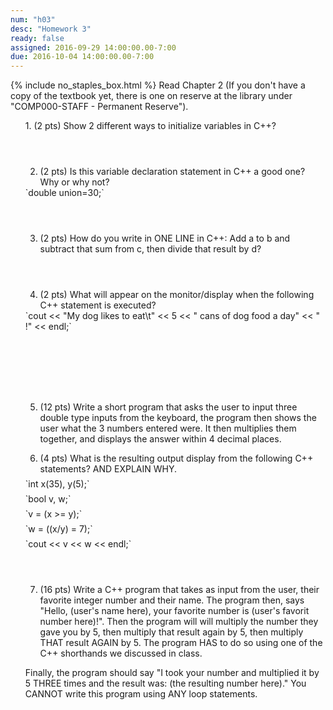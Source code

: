 ```yaml
---
num: "h03"
desc: "Homework 3"
ready: false
assigned: 2016-09-29 14:00:00.00-7:00
due: 2016-10-04 14:00:00.00-7:00
---
```

{% include no_staples_box.html %}
Read Chapter 2 (If you don't have a copy of the textbook yet, there is one on reserve at the library under "COMP000-STAFF - Permanent Reserve").

<ol markdown="1">
1.	(2 pts) Show 2 different ways to initialize variables in C++?
  <div style="margin-bottom:4em"></div>

2.	(2 pts) Is this variable declaration statement in C++ a good one? Why or why not?
<div markdown="1">
`double union=30;`
</div>
  <div style="margin-bottom:4em"></div>

3.	(2 pts) How do you write in ONE LINE in C++: Add a to b and subtract that sum from c, then divide that result by d?
  <div style="margin-bottom:4em"></div>

4.	(2 pts) What will appear on the monitor/display when the following C++ statement is executed?
<div markdown="1">
`cout << "My dog likes to eat\t" << 5 << " cans of dog food a day" << " !" << endl;`
</div>
  <div style="margin-bottom:8em"></div>

5.	(12 pts) Write a short program that asks the user to input three double type inputs from the keyboard, the program then shows the user what the 3 numbers entered were. It then multiplies them together, and displays the answer within 4 decimal places.
  <div class="pagebreak"></div>

6.	(4 pts) What is the resulting output display from the following C++ statements? AND EXPLAIN WHY.
    <div style="margin-bottom:0.5em"></div>
<div markdown="1">
`int x(35), y(5);`
  <div style="margin-bottom:0.5em"></div>
`bool v, w;`
  <div style="margin-bottom:0.5em"></div>
`v = (x >= y);`
  <div style="margin-bottom:0.5em"></div>
`w = ((x/y) = 7);`
  <div style="margin-bottom:0.5em"></div>
`cout << v << w << endl;`
</div>

  <div style="margin-bottom:4em"></div>
  
7.	(16 pts) Write a C++ program that takes as input from the user, their favorite integer number and their name. The program then, says "Hello, (user's name here), your favorite number is (user's favorit number here)!". Then the program will will multiply the number they gave you by 5, then multiply that result again by 5, then multiply THAT result AGAIN by 5. The program HAS to do so using one of the C++ shorthands we discussed in class.
  <div style="margin-bottom:1em"></div>
Finally, the program should say "I took your number and multiplied it by 5 THREE times and the result was: (the resulting number here)."
You CANNOT write this program using ANY loop statements.

</ol>
